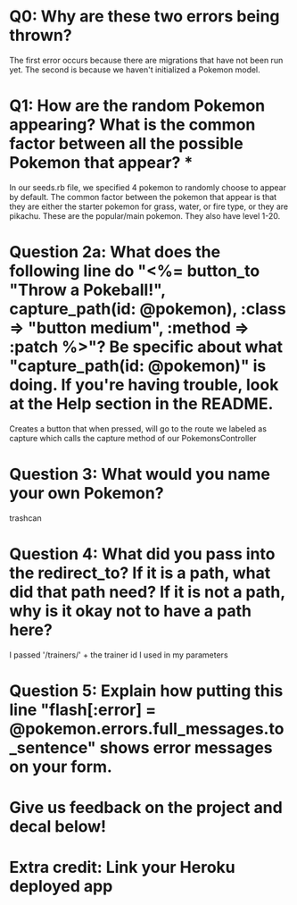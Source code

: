 # Q0: Why are these two errors being thrown?
The first error occurs because there are migrations that have not been run yet. The second is because we haven't initialized a Pokemon model.
# Q1: How are the random Pokemon appearing? What is the common factor between all the possible Pokemon that appear? *
In our seeds.rb file, we specified 4 pokemon to randomly choose to appear by default. The common factor between the pokemon that appear is that they are either the starter pokemon for grass, water, or fire type, or they are pikachu. These are the popular/main pokemon. They also have level 1-20.
# Question 2a: What does the following line do "<%= button_to "Throw a Pokeball!", capture_path(id: @pokemon), :class => "button medium", :method => :patch %>"? Be specific about what "capture_path(id: @pokemon)" is doing. If you're having trouble, look at the Help section in the README.
Creates a button that when pressed, will go to the route we labeled as capture which calls the capture method of our PokemonsController
# Question 3: What would you name your own Pokemon?
trashcan
# Question 4: What did you pass into the redirect_to? If it is a path, what did that path need? If it is not a path, why is it okay not to have a path here?
I passed '/trainers/' + the trainer id I used in my parameters
# Question 5: Explain how putting this line "flash[:error] = @pokemon.errors.full_messages.to_sentence" shows error messages on your form.

# Give us feedback on the project and decal below!

# Extra credit: Link your Heroku deployed app
